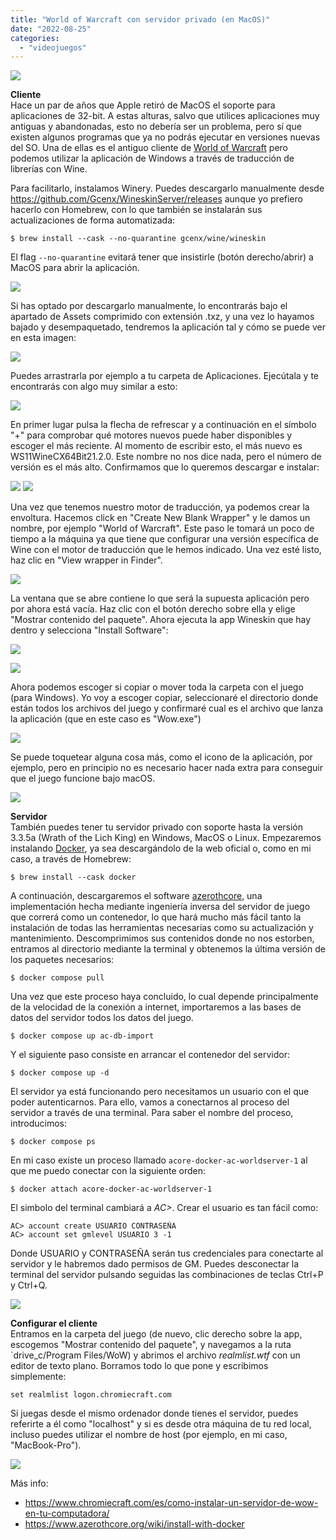 ```yaml
---
title: "World of Warcraft con servidor privado (en MacOS)"
date: "2022-08-25"
categories: 
  - "videojuegos"
---
```


![](images/costasur-2.png)

**Cliente**  
Hace un par de años que Apple retiró de MacOS el soporte para aplicaciones de 32-bit. A estas alturas, salvo que utilices aplicaciones muy antiguas y abandonadas, esto no debería ser un problema, pero sí que existen algunos programas que ya no podrás ejecutar en versiones nuevas del SO. Una de ellas es el antiguo cliente de [World of Warcraft](../../../2007/02/world-of-warcraft/) pero podemos utilizar la aplicación de Windows a través de traducción de librerías con Wine.

Para facilitarlo, instalamos Winery. Puedes descargarlo manualmente desde https://github.com/Gcenx/WineskinServer/releases aunque yo prefiero hacerlo con Homebrew, con lo que también se instalarán sus actualizaciones de forma automatizada: 
```
$ brew install --cask --no-quarantine gcenx/wine/wineskin
``` 
El flag `--no-quarantine` evitará tener que insistirle (botón derecho/abrir) a MacOS para abrir la aplicación.

![](images/winery-assets.png) 

Si has optado por descargarlo manualmente, lo encontrarás bajo el apartado de Assets comprimido con extensión .txz, y una vez lo hayamos bajado y desempaquetado, tendremos la aplicación tal y cómo se puede ver en esta imagen: 

![](images/winery-app.png) 

Puedes arrastrarla por ejemplo a tu carpeta de Aplicaciones. Ejecútala y te encontrarás con algo muy similar a esto:

![](images/winery-main.png)

En primer lugar pulsa la flecha de refrescar y a continuación en el símbolo "+" para comprobar qué motores nuevos puede haber disponibles y escoger el más reciente. Al momento de escribir esto, el más nuevo es WS11WineCX64Bit21.2.0. Este nombre no nos dice nada, pero el número de versión es el más alto. Confirmamos que lo queremos descargar e instalar:

![](images/winery-engines.png) ![](images/winery-engine-install.png)

Una vez que tenemos nuestro motor de traducción, ya podemos crear la envoltura. Hacemos click en "Create New Blank Wrapper" y le damos un nombre, por ejemplo "World of Warcraft". Este paso le tomará un poco de tiempo a la máquina ya que tiene que configurar una versión específica de Wine con el motor de traducción que le hemos indicado. Una vez esté listo, haz clic en "View wrapper in Finder".

![](images/wrapper.png) 

La ventana que se abre contiene lo que será la supuesta aplicación pero por ahora está vacía. Haz clic con el botón derecho sobre ella y elige "Mostrar contenido del paquete". Ahora ejecuta la app Wineskin que hay dentro y selecciona "Install Software":

![](images/wineskin.png)

![](images/wineskin-folder-executable.png)

Ahora podemos escoger si copiar o mover toda la carpeta con el juego (para Windows). Yo voy a escoger copiar, seleccionaré el directorio donde están todos los archivos del juego y confirmaré cual es el archivo que lanza la aplicación (que en este caso es "Wow.exe")

![](images/wineskin-choose-exe.png) 

Se puede toquetear alguna cosa más, como el icono de la aplicación, por ejemplo, pero en principio no es necesario hacer nada extra para conseguir que el juego funcione bajo macOS.

![](images/wow_app.jpeg)

**Servidor**  
También puedes tener tu servidor privado con soporte hasta la versión 3.3.5a (Wrath of the Lich King) en Windows, MacOS o Linux. Empezaremos instalando [Docker](https://www.docker.com), ya sea descargándolo de la web oficial o, como en mi caso, a través de Homebrew:
```
$ brew install --cask docker
```
A continuación, descargaremos el software [azerothcore](https://github.com/azerothcore/acore-docker/archive/refs/heads/master.zip), una implementación hecha mediante ingeniería inversa del servidor de juego que correrá como un contenedor, lo que hará mucho más fácil tanto la instalación de todas las herramientas necesarias como su actualización y mantenimiento. Descomprimimos sus contenidos donde no nos estorben, entramos al directorio mediante la terminal y obtenemos la última versión de los paquetes necesarios:
```
$ docker compose pull
``` 
Una vez que este proceso haya concluido, lo cual depende principalmente de la velocidad de la conexión a internet, importaremos a las bases de datos del servidor todos los datos del juego.
```
$ docker compose up ac-db-import
``` 
Y el siguiente paso consiste en arrancar el contenedor del servidor:
```
$ docker compose up -d
```
El servidor ya está funcionando pero necesitamos un usuario con el que poder autenticarnos. Para ello, vamos a conectarnos al proceso del servidor a través de una terminal. Para saber el nombre del proceso, introducimos:
```
$ docker compose ps
```
En mi caso existe un proceso llamado `acore-docker-ac-worldserver-1` al que me puedo conectar con la siguiente orden:
```
$ docker attach acore-docker-ac-worldserver-1
``` 
El simbolo del terminal cambiará a _AC>_. Crear el usuario es tan fácil como:
```
AC> account create USUARIO CONTRASEÑA 
AC> account set gmlevel USUARIO 3 -1
``` 
Donde USUARIO y CONTRASEÑA serán tus credenciales para conectarte al servidor y le habremos dado permisos de GM. Puedes desconectar la terminal del servidor pulsando seguidas las combinaciones de teclas Ctrl+P y Ctrl+Q.

![](images/account-1.png)

**Configurar el cliente**  
Entramos en la carpeta del juego (de nuevo, clic derecho sobre la app, escogemos "Mostrar contenido del paquete", y navegamos a la ruta `drive_c/Program Files/WoW) y abrimos el archivo _realmlist.wtf_ con un editor de texto plano. Borramos todo lo que pone y escribimos simplemente:
```
set realmlist logon.chromiecraft.com
```
Si juegas desde el mismo ordenador donde tienes el servidor, puedes referirte a él como "localhost" y si es desde otra máquina de tu red local, incluso puedes utilizar el nombre de host (por ejemplo, en mi caso, "MacBook-Pro").

![](images/realmlist-config-1.png)

Más info:  
- https://www.chromiecraft.com/es/como-instalar-un-servidor-de-wow-en-tu-computadora/
- https://www.azerothcore.org/wiki/install-with-docker